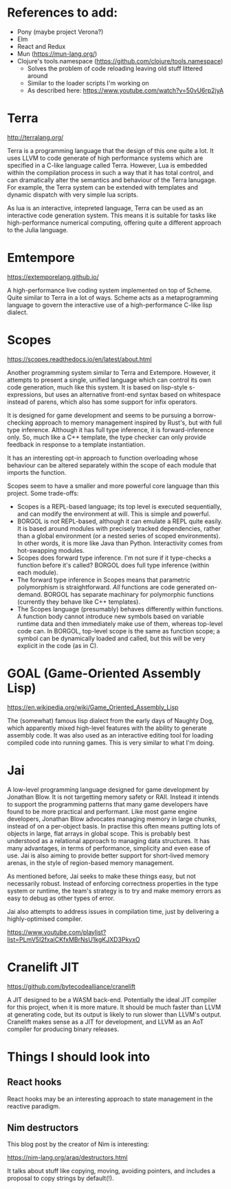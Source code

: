 
# References to add:

- Pony (maybe project Verona?)
- Elm
- React and Redux
- Mun (https://mun-lang.org/)
- Clojure's tools.namespace (https://github.com/clojure/tools.namespace)
  - Solves the problem of code reloading leaving old stuff littered around
  - Similar to the loader scripts I'm working on
  - As described here: https://www.youtube.com/watch?v=50vU6rp2jyA

# Terra

http://terralang.org/

Terra is a programming language that the design of this one quite a lot. It uses LLVM to code generate of high performance systems which are specified in a C-like language called Terra. However, Lua is embedded within the compilation process in such a way that it has total control, and can dramatically alter the semantics and behaviour of the Terra lanugage. For example, the Terra system can be extended with templates and dynamic dispatch with very simple lua scripts.

As lua is an interactive, intepreted language, Terra can be used as an interactive code generation system. This means it is suitable for tasks like high-performance numerical computing, offering quite a different approach to the Julia language.

# Emtempore

https://extemporelang.github.io/

A high-performance live coding system implemented on top of Scheme. Quite similar to Terra in a lot of ways. Scheme acts as a metaprogramming language to govern the interactive use of a high-performance C-like lisp dialect.

# Scopes

https://scopes.readthedocs.io/en/latest/about.html

Another programming system similar to Terra and Extempore. However, it attempts to present a single, unified language which can control its own code generation, much like this system. It is based on lisp-style s-expressions, but uses an alternative front-end syntax based on whitespace instead of parens, which also has some support for infix operators.

It is designed for game development and seems to be pursuing a borrow-checking approach to memory management inspired by Rust's, but with full type inference. Although it has full type inference, it is forward-inference only. So, much like a C++ template, the type checker can only provide feedback in response to a template instantiation.

It has an interesting opt-in approach to function overloading whose behaviour can be altered separately within the scope of each module that imports the function.

Scopes seem to have a smaller and more powerful core language than this project. Some trade-offs:

- Scopes is a REPL-based language; its top level is executed sequentially, and can modify the environment at will. This is simple and powerful.
- BORGOL is not REPL-based, although it can emulate a REPL quite easily. It is based around modules with precisely tracked dependencies, rather than a global environment (or a nested series of scoped environments). In other words, it is more like Java than Python. Interactivity comes from hot-swapping modules.
- Scopes does forward type inference. I'm not sure if it type-checks a function before it's called? BORGOL does full type inference (within each module).
- The forward type inference in Scopes means that parametric polymorphism is straightforward. _All_ functions are code generated on-demand. BORGOL has separate machinary for polymorphic functions (currently they behave like C++ templates).
- The Scopes language (presumably) behaves differently within functions. A function body cannot introduce new symbols based on variable runtime data and then immediately make use of them, whereas top-level code can. In BORGOL, top-level scope is the same as function scope; a symbol can be dynamically loaded and called, but this will be very explicit in the code (as in C).

# GOAL (Game-Oriented Assembly Lisp)

https://en.wikipedia.org/wiki/Game_Oriented_Assembly_Lisp

The (somewhat) famous lisp dialect from the early days of Naughty Dog, which apparently mixed high-level features with the ability to generate assembly code. It was also used as an interactive editing tool for loading compiled code into running games. This is very similar to what I'm doing.

# Jai

A low-level programming language designed for game development by Jonathan Blow. It is not targetting memory safety or RAII. Instead it intends to support the programming patterns that many game developers have found to be more practical and performant. Like most game engine developers, Jonathan Blow advocates managing memory in large chunks, instead of on a per-object basis. In practise this often means putting lots of objects in large, flat arrays in global scope. This is probably best understood as a relational approach to managing data structures. It has many advantages, in terms of performance, simplicity and even ease of use. Jai is also aiming to provide better support for short-lived memory arenas, in the style of region-based memory management.

As mentioned before, Jai seeks to make these things easy, but not necessarily robust. Instead of enforcing correctness properties in the type system or runtime, the team's strategy is to try and make memory errors as easy to debug as other types of error.

Jai also attempts to address issues in compilation time, just by delivering a highly-optimised compiler.

https://www.youtube.com/playlist?list=PLmV5I2fxaiCKfxMBrNsU1kgKJXD3PkyxO


# Cranelift JIT

https://github.com/bytecodealliance/cranelift

A JIT designed to be a WASM back-end. Potentially the ideal JIT compiler for this project, when it is more mature. It should be much faster than LLVM at generating code, but its output is likely to run slower than LLVM's output. Cranelift makes sense as a JIT for development, and LLVM as an AoT compiler for producing binary releases.

# Things I should look into

## React hooks

React hooks may be an interesting approach to state management in the reactive paradigm. 

## Nim destructors

This blog post by the creator of Nim is interesting:

https://nim-lang.org/araq/destructors.html

It talks about stuff like copying, moving, avoiding pointers, and includes a proposal to copy strings by default(!).
